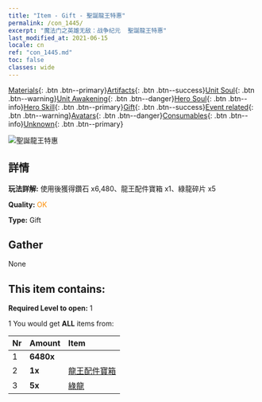 ```yaml
---
title: "Item - Gift - 聖誕龍王特惠"
permalink: /con_1445/
excerpt: "魔法门之英雄无敌：战争纪元  聖誕龍王特惠"
last_modified_at: 2021-06-15
locale: cn
ref: "con_1445.md"
toc: false
classes: wide
---
```

 [Materials](/ItemsCN/){: .btn .btn--primary}[Artifacts](/ItemsCN/Artifacts/){: .btn .btn--success}[Unit Soul](/ItemsCN/UnitSoul/){: .btn .btn--warning}[Unit Awakening](/ItemsCN/UnitAwakening/){: .btn .btn--danger}[Hero Soul](/ItemsCN/HeroSoul/){: .btn .btn--info}[Hero Skill](/ItemsCN/HeroSkill/){: .btn .btn--primary}[Gift](/ItemsCN/Gift/){: .btn .btn--success}[Event related](/ItemsCN/Events/){: .btn .btn--warning}[Avatars](/ItemsCN/Avatars/){: .btn .btn--danger}[Consumables](/ItemsCN/Consumables/){: .btn .btn--info}[Unknown](/ItemsCN/Unknown/){: .btn .btn--primary}

 ![聖誕龍王特惠](/images/t/i_907059.png)

## 詳情
 **玩法詳解:** 使用後獲得鑽石 x6,480、龍王配件寶箱 x1、綠龍碎片 x5

 **Quality:** <span style="color: #FF8C00">OK</span>

 **Type:** Gift

## Gather

  None

## This item contains:

 **Required Level to open:** 1

 1 You would get **ALL** items  from:

  | Nr | Amount |     Item    |
  |:---|:-------|:------------|
  | 1 |  **6480x** | <i class="fas fa-gem"/> |  | 
  | 2 |  **1x** | [龍王配件寶箱](/cn/Items/con_1348/) |  | 
  | 3 |  **5x** | [綠龍](/cn/Items/unt_205/) |  | 

